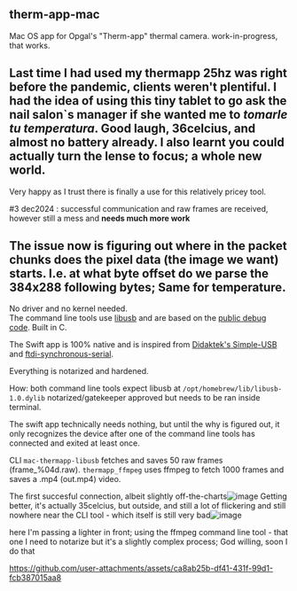 ## therm-app-mac
Mac OS app for Opgal's "Therm-app" thermal camera. work-in-progress, that works.

Last time I had used my thermapp 25hz was right before the pandemic, clients weren't plentiful.  I had the idea of using this tiny tablet to go ask the nail salon`s manager if she wanted me to _tomarle tu temperatura_.  Good laugh, 36celcius, and almost no battery already. I also learnt you could actually turn the lense to focus; a whole new world.
---

Very happy as I trust there is finally a use for this relatively pricey tool. 


#3 dec2024 : successful communication and raw frames are received, however still a mess and **needs much more work**
## The issue now is figuring out where in the packet chunks does the pixel data (the image we want) starts. I.e. at what byte offset do we parse the 384x288 following bytes;  Same for temperature.
No driver and no kernel needed.  
The command line tools use [libusb](https://libusb.info/) and are based on the [public debug code](https://github.com/Pidbip/ThermAppCam). Built in C.

The Swift app is 100% native and is inspired from [Didaktek's Simple-USB](https://github.com/didactek/deft-simple-usb) and [ftdi-synchronous-serial](https://github.com/didactek/ftdi-synchronous-serial).  

Everything is notarized and hardened.



How:
both command line tools expect libusb at `/opt/homebrew/lib/libusb-1.0.dylib` 
notarized/gatekeeper approved but needs to be ran inside terminal.  

The swift app technically needs nothing, but until the why is figured out, it only recognizes the device after one of the command line tools has connected and exited at least once.


CLI 
`mac-thermapp-libusb` fetches and saves 50 raw frames (frame_%04d.raw).
`thermapp_ffmpeg` uses ffmpeg to fetch 1000 frames and saves a .mp4 (out.mp4) video.



The first succesful connection, albeit slightly off-the-charts![image](https://github.com/user-attachments/assets/14af3cde-cebc-459e-8cac-d0cc6eced568)
Getting better, it's actually 35celcius, but outside, and still a lot of flickering and still nowhere near the CLI tool - which itself is still very bad![image](https://github.com/user-attachments/assets/ba353980-bb10-40a0-8fa9-98fec1f0cf00)


here I'm passing a lighter in front; using the ffmpeg command line tool - that one I need to notarize but it's a slightly complex process; God willing, soon I do that

https://github.com/user-attachments/assets/ca8ab25b-df41-431f-99d1-fcb387015aa8

